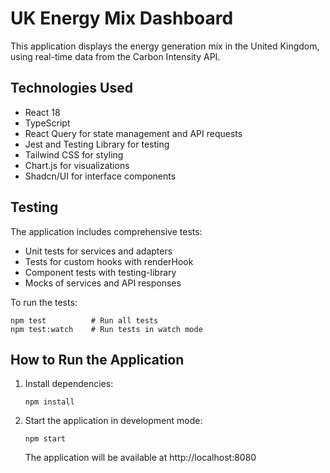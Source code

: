 # UK Energy Mix Dashboard

This application displays the energy generation mix in the United Kingdom, using real-time data from the Carbon Intensity API.

## Technologies Used

- React 18
- TypeScript
- React Query for state management and API requests
- Jest and Testing Library for testing
- Tailwind CSS for styling
- Chart.js for visualizations
- Shadcn/UI for interface components

## Testing

The application includes comprehensive tests:

- Unit tests for services and adapters
- Tests for custom hooks with renderHook
- Component tests with testing-library
- Mocks of services and API responses

To run the tests:

```
npm test          # Run all tests
npm test:watch    # Run tests in watch mode
```

## How to Run the Application

1. Install dependencies:

   ```
   npm install
   ```

2. Start the application in development mode:
   ```
   npm start
   ```
   The application will be available at http://localhost:8080
